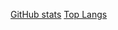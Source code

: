 
[GitHub stats](https://github-readme-stats.vercel.app/api?username=ryanrox333)
[Top Langs](https://github-readme-stats.vercel.app/api/top-langs/?username=anuraghazra&langs_count=8)
